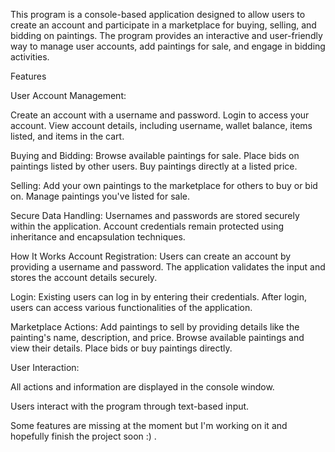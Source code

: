 
This program is a console-based application designed to allow users to create an account and participate in a marketplace for buying, selling, and bidding on paintings. 
The program provides an interactive and user-friendly way to manage user accounts, add paintings for sale, and engage in bidding activities.

Features

User Account Management:

Create an account with a username and password.
Login to access your account.
View account details, including username, wallet balance, items listed, and items in the cart.

Buying and Bidding:
Browse available paintings for sale.
Place bids on paintings listed by other users.
Buy paintings directly at a listed price.

Selling:
Add your own paintings to the marketplace for others to buy or bid on.
Manage paintings you've listed for sale.

Secure Data Handling:
Usernames and passwords are stored securely within the application.
Account credentials remain protected using inheritance and encapsulation techniques.

How It Works
Account Registration:
Users can create an account by providing a username and password.
The application validates the input and stores the account details securely.

Login:
Existing users can log in by entering their credentials.
After login, users can access various functionalities of the application.

Marketplace Actions:
Add paintings to sell by providing details like the painting's name, description, and price.
Browse available paintings and view their details.
Place bids or buy paintings directly.

User Interaction:

All actions and information are displayed in the console window.

Users interact with the program through text-based input.

Some features are missing at the moment but I'm working on it and hopefully finish the project soon :) .
